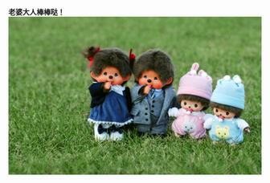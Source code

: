 <!DOCTYPE html PUBLIC >
<html xmlns="http://www.w3.org/1999/xhtml">
<head>
<meta http-equiv="Content-Type" content="text/html; charset=utf-8" />
<title>老婆棒棒哒</title>
</head>

<body>
  <strong>老婆大人棒棒哒！</strong>
  <img src="17619771_1358836511632.jpg">
  
</body>
</html>
